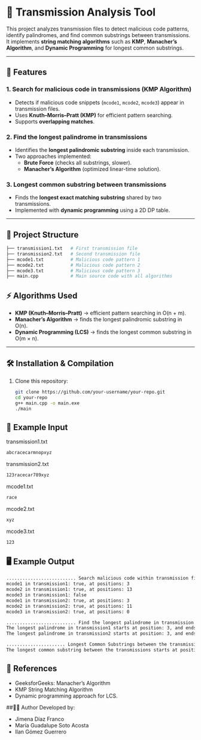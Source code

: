 # 🔎 Transmission Analysis Tool  

This project analyzes transmission files to detect malicious code patterns, identify palindromes, and find common substrings between transmissions. It implements **string matching algorithms** such as **KMP**, **Manacher’s Algorithm**, and **Dynamic Programming** for longest common substrings.  

---

## 📌 Features  

### 1. Search for malicious code in transmissions (KMP Algorithm)  
- Detects if malicious code snippets (`mcode1`, `mcode2`, `mcode3`) appear in transmission files.  
- Uses **Knuth–Morris–Pratt (KMP)** for efficient pattern searching.  
- Supports **overlapping matches**.  

### 2. Find the longest palindrome in transmissions  
- Identifies the **longest palindromic substring** inside each transmission.  
- Two approaches implemented:  
  - **Brute Force** (checks all substrings, slower).  
  - **Manacher’s Algorithm** (optimized linear-time solution).  

### 3. Longest common substring between transmissions  
- Finds the **longest exact matching substring** shared by two transmissions.  
- Implemented with **dynamic programming** using a 2D DP table.  

---

## 📂 Project Structure  
```bash
├── transmission1.txt   # First transmission file
├── transmission2.txt   # Second transmission file
├── mcode1.txt          # Malicious code pattern 1
├── mcode2.txt          # Malicious code pattern 2
├── mcode3.txt          # Malicious code pattern 3
├── main.cpp            # Main source code with all algorithms
```

## ⚡ Algorithms Used  

- **KMP (Knuth–Morris–Pratt)** → efficient pattern searching in O(n + m).  
- **Manacher’s Algorithm** → finds the longest palindromic substring in O(n).  
- **Dynamic Programming (LCS)** → finds the longest common substring in O(m × n).  

---

## 🛠️ Installation & Compilation  

1. Clone this repository:  
   ```bash
   git clone https://github.com/your-username/your-repo.git
   cd your-repo
   g++ main.cpp -o main.exe
   ./main
   ```
## 📝 Example Input
transmission1.txt
 ```bash
abcracecarmnopxyz
 ```

transmission2.txt
 ```bash
123racecar789xyz
 ```

mcode1.txt
 ```bash
race
 ```

mcode2.txt
 ```bash
xyz
 ```

mcode3.txt
 ```bash
123
 ```

## 🖥️ Example Output
 ```bash
.......................... Search malicious code within transmission files (Part 1)..............................
mcode1 in transmission1: true, at positions: 3
mcode2 in transmission1: true, at positions: 13
mcode3 in transmission1: false
mcode1 in transmission2: true, at positions: 3
mcode2 in transmission2: true, at positions: 11
mcode3 in transmission2: true, at positions: 0

.......................... Find the longest palindrome in transmission files (Part 2)..............................
The longest palindrome in transmission1 starts at position: 3, and ends at position: 11
The longest palindrome in transmission2 starts at position: 3, and ends at position: 11

...................... Longest Common Substrings between the transmission files (Part 3)........................
The longest common substring between the transmissions starts at position: 3, and ends at position: 11
 ```
## 📖 References

- GeeksforGeeks: Manacher’s Algorithm
- KMP String Matching Algorithm
- Dynamic programming approach for LCS.
  
##👩‍💻 Author
Developed by:
- Jimena Díaz Franco
- María Guadalupe Soto Acosta
- Ilan Gómez Guerrero
